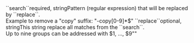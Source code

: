 <tr><td>``search``</td><td>required, string<td>Pattern (regular expression) that will be replaced by ``replace``.<br/>
	Example to remove a "copy" suffix: "-copy[0-9]*$"
</td><td></td><td></td></tr>
<tr><td>``replace``</td><td>optional, string<td>This string replace all matches from the ``search``.<br/>
	Up to nine groups can be addressed with $1, ..., $9</td><td></td><td>""</td></tr>
